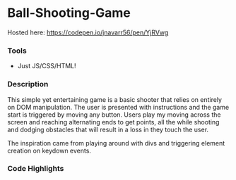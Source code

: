 # Ball-Shooting-Game
Hosted here: https://codepen.io/jnavarr56/pen/YjRVwg

### Tools
  - Just JS/CSS/HTML!
### Description
This simple yet entertaining game is a basic shooter that relies on entirely on DOM manipulation.
The user is presented with instructions and the game start is triggered by moving any button.
Users play my moving across the screen and reaching alternating ends to get points, all the while shooting
and dodging obstacles that will result in a loss in they touch the user.

The inspiration came from playing around with divs and triggering element creation on keydown events.
### Code Highlights

```javascript

``` 




